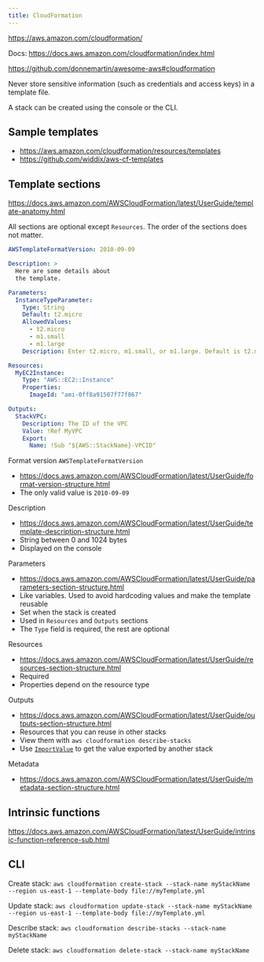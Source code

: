 ```yaml
---
title: CloudFormation
---
```


https://aws.amazon.com/cloudformation/

Docs: https://docs.aws.amazon.com/cloudformation/index.html

https://github.com/donnemartin/awesome-aws#cloudformation

Never store sensitive information (such as credentials and access keys) in a template file.

A stack can be created using the console or the CLI.

## Sample templates

- https://aws.amazon.com/cloudformation/resources/templates
- https://github.com/widdix/aws-cf-templates

## Template sections

https://docs.aws.amazon.com/AWSCloudFormation/latest/UserGuide/template-anatomy.html

All sections are optional except `Resources`. The order of the sections does not matter.

<!-- prettier-ignore -->
```yaml
AWSTemplateFormatVersion: 2010-09-09

Description: >
  Here are some details about
  the template.

Parameters:
  InstanceTypeParameter:
    Type: String
    Default: t2.micro
    AllowedValues:
      - t2.micro
      - m1.small
      - m1.large
    Description: Enter t2.micro, m1.small, or m1.large. Default is t2.micro.

Resources:
  MyEC2Instance:
    Type: "AWS::EC2::Instance"
    Properties:
      ImageId: "ami-0ff8a91507f77f867"

Outputs:
  StackVPC:
    Description: The ID of the VPC
    Value: !Ref MyVPC
    Export:
      Name: !Sub "${AWS::StackName}-VPCID"
```

Format version `AWSTemplateFormatVersion`

- https://docs.aws.amazon.com/AWSCloudFormation/latest/UserGuide/format-version-structure.html
- The only valid value is `2010-09-09`

Description

- https://docs.aws.amazon.com/AWSCloudFormation/latest/UserGuide/template-description-structure.html
- String between 0 and 1024 bytes
- Displayed on the console

Parameters

- https://docs.aws.amazon.com/AWSCloudFormation/latest/UserGuide/parameters-section-structure.html
- Like variables. Used to avoid hardcoding values and make the template reusable
- Set when the stack is created
- Used in `Resources` and `Outputs` sections
- The `Type` field is required, the rest are optional

Resources

- https://docs.aws.amazon.com/AWSCloudFormation/latest/UserGuide/resources-section-structure.html
- Required
- Properties depend on the resource type

Outputs

- https://docs.aws.amazon.com/AWSCloudFormation/latest/UserGuide/outputs-section-structure.html
- Resources that you can reuse in other stacks
- View them with `aws cloudformation describe-stacks`
- Use [`ImportValue`](https://docs.aws.amazon.com/AWSCloudFormation/latest/UserGuide/intrinsic-function-reference-importvalue.html) to get the value exported by another stack

Metadata

- https://docs.aws.amazon.com/AWSCloudFormation/latest/UserGuide/metadata-section-structure.html

## Intrinsic functions

https://docs.aws.amazon.com/AWSCloudFormation/latest/UserGuide/intrinsic-function-reference-sub.html

## CLI

Create stack: `aws cloudformation create-stack --stack-name myStackName --region us-east-1 --template-body file://myTemplate.yml`

Update stack: `aws cloudformation update-stack --stack-name myStackName --region us-east-1 --template-body file://myTemplate.yml`

Describe stack: `aws cloudformation describe-stacks --stack-name myStackName`

Delete stack: `aws cloudformation delete-stack --stack-name myStackName`

